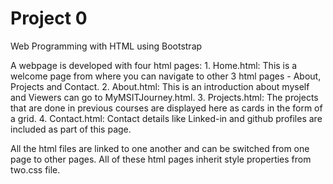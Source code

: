 # Project 0

Web Programming with HTML using Bootstrap

A webpage is developed with four html pages:
    1. Home.html:
        This is a welcome page from where you can navigate to other 3 html pages - About, Projects and Contact.
    2. About.html:
        This is an introduction about myself and Viewers can go to MyMSITJourney.html.
    3. Projects.html:
        The projects that are done in previous courses are displayed here as cards in the form of a grid.
    4. Contact.html:
        Contact details like Linked-in and github profiles are included as part of this page.

All the html files are linked to one another and can be switched from one page to other pages.
All of these html pages inherit style properties from two.css file.
